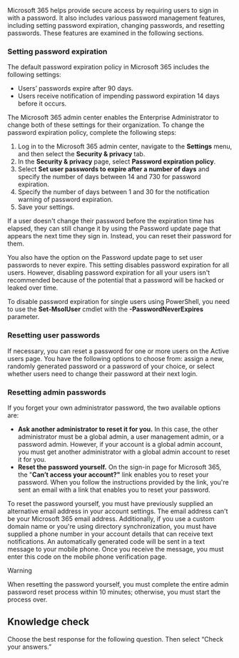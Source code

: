 Microsoft 365 helps provide secure access by requiring users to sign in with a password. It also includes various password management features, including setting password expiration, changing passwords, and resetting passwords. These features are examined in the following sections.

### Setting password expiration

The default password expiration policy in Microsoft 365 includes the following settings:

 *  Users’ passwords expire after 90 days.
 *  Users receive notification of impending password expiration 14 days before it occurs.

The Microsoft 365 admin center enables the Enterprise Administrator to change both of these settings for their organization. To change the password expiration policy, complete the following steps:

1.  Log in to the Microsoft 365 admin center, navigate to the **Settings** menu, and then select the **Security &amp; privacy** tab.
2.  In the **Security &amp; privacy** page, select **Password expiration policy**.
3.  Select **Set user passwords to expire after a number of days** and specify the number of days between 14 and 730 for password expiration.
4.  Specify the number of days between 1 and 30 for the notification warning of password expiration.
5.  Save your settings.

If a user doesn't change their password before the expiration time has elapsed, they can still change it by using the Password update page that appears the next time they sign in. Instead, you can reset their password for them.

You also have the option on the Password update page to set user passwords to never expire. This setting disables password expiration for all users. However, disabling password expiration for all your users isn't recommended because of the potential that a password will be hacked or leaked over time.

To disable password expiration for single users using PowerShell, you need to use the **Set-MsolUser** cmdlet with the **-PasswordNeverExpires** parameter.

### Resetting user passwords

If necessary, you can reset a password for one or more users on the Active users page. You have the following options to choose from: assign a new, randomly generated password or a password of your choice, or select whether users need to change their password at their next login.

### Resetting admin passwords

If you forget your own administrator password, the two available options are:

 *  **Ask another administrator to reset it for you.** In this case, the other administrator must be a global admin, a user management admin, or a password admin. However, if your account is a global admin account, you must get another administrator with a global admin account to reset it for you.
 *  **Reset the password yourself.** On the sign-in page for Microsoft 365, the "**Can’t access your account?"** link enables you to reset your password. When you follow the instructions provided by the link, you're sent an email with a link that enables you to reset your password.

To reset the password yourself, you must have previously supplied an alternative email address in your account settings. The email address can't be your Microsoft 365 email address. Additionally, if you use a custom domain name or you're using directory synchronization, you must have supplied a phone number in your account details that can receive text notifications. An automatically generated code will be sent in a text message to your mobile phone. Once you receive the message, you must enter this code on the mobile phone verification page.

> [!WARNING]
> When resetting the password yourself, you must complete the entire admin password reset process within 10 minutes; otherwise, you must start the process over.

## Knowledge check

Choose the best response for the following question. Then select “Check your answers.”